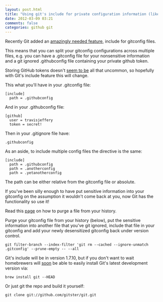 ```yaml
---
layout: post.html
title: "Using git's include for private configuration information (like github tokens)"
date: 2012-03-09 03:21
comments: false
categories: github git
---
```


Recently Git added an [amazingly needed feature](https://github.com/git/git/commit/9b25a0b52e09400719366f0a33d0d0da98bbf7b0),
include for gitconfig files.

This means that you can split your gitconfig configurations across multiple
files, e.g. you can have a .gitconfig file for your nonsensitive information and a
git ignored .githubconfig file containing your private github token.

Storing GitHub tokens doesn't [seem to be](https://github.com/search?q=token+path%3A.gitconfig&repo=&langOverride=&start_value=1&type=Code&language=)
all that uncommon, so hopefully with Git's include feature this will change.

This what you'll have in your .gitconfig file:

```
[include]
  path = .githubconfig
```

And in your .githubconfig file:

```
[github]
  user = travisjeffery
  token = secret!
```

Then in your .gitignore file have:

```
.githubconfig
```

As an aside, to include multiple config files the directive is the same:

```
[include]
  path = .githubconfig
  path = .anotherconfig
  path = .yetanotherconfig
```

The path can be either relative from the gitconfig file or absolute.

If you've been silly enough to have put sensitive information into your
gitconfig on the assumption it wouldn't come back at you, now Git has the
functionality so use it!

Read this [page](http://help.github.com/remove-sensitive-data/) on how to purge
a file from your history.

Purge your gitconfig file from your history (below), put the sensitive information into
another file that you've git ignored, include that file in your gitconfig and
add your newly desensitized gitconfig back under version control.

```
git filter-branch --index-filter 'git rm --cached --ignore-unmatch .gitconfig' --prune-empty -- --all
```

Git's include will be in version 1.7.10, but if you don't want to wait
homebrewers will [soon](https://github.com/mxcl/homebrew/pull/10806) be able to easily
install Git's latest development version via:

`brew install git --HEAD`

Or just git the repo and build it yourself:

`git clone git://github.com/gitster/git.git`
